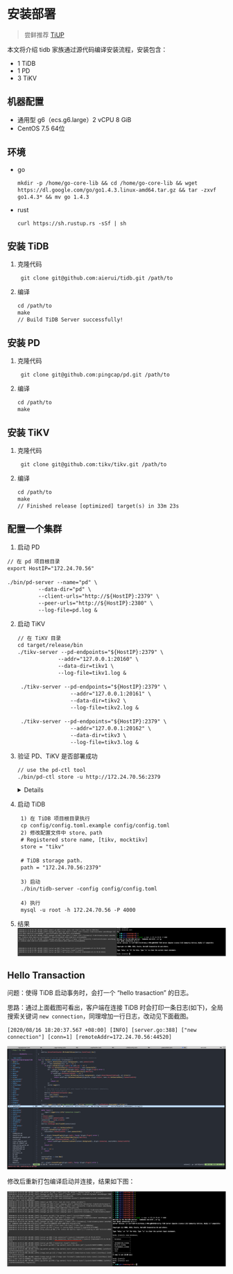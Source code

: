 # 安装部署

> 尝鲜推荐 [TiUP](https://tiup.io/)

本文将介绍 tidb 家族通过源代码编译安装流程，安装包含：
- 1 TiDB
- 1 PD
- 3 TiKV

## 机器配置

- 通用型 g6（ecs.g6.large）2 vCPU 8 GiB
- CentOS 7.5 64位

## 环境

- go
  ```
  mkdir -p /home/go-core-lib && cd /home/go-core-lib && wget https://dl.google.com/go/go1.4.3.linux-amd64.tar.gz && tar -zxvf go1.4.3* && mv go 1.4.3
  ```
- rust
  ```
  curl https://sh.rustup.rs -sSf | sh
  ```

## 安装 TiDB

1. 克隆代码
   ```
    git clone git@github.com:aierui/tidb.git /path/to
   ``` 
2. 编译
   ```
   cd /path/to
   make
   // Build TiDB Server successfully!
   ```

## 安装 PD

1. 克隆代码
   ```
    git clone git@github.com:pingcap/pd.git /path/to
   ``` 
2. 编译
   ```
   cd /path/to
   make
   ```

## 安装 TiKV

1. 克隆代码
   ```
    git clone git@github.com:tikv/tikv.git /path/to
   ``` 
2. 编译
   ```
   cd /path/to
   make
   // Finished release [optimized] target(s) in 33m 23s
   ```

## 配置一个集群

1. 启动 PD

  ```
  // 在 pd 项目根目录
  export HostIP="172.24.70.56"

  ./bin/pd-server --name="pd" \
            --data-dir="pd" \
            --client-urls="http://${HostIP}:2379" \
            --peer-urls="http://${HostIP}:2380" \
            --log-file=pd.log &
  ```

2. 启动 TiKV
   ```
   // 在 TiKV 目录
   cd target/release/bin
   ./tikv-server --pd-endpoints="${HostIP}:2379" \
                --addr="127.0.0.1:20160" \
                --data-dir=tikv1 \
                --log-file=tikv1.log &

    ./tikv-server --pd-endpoints="${HostIP}:2379" \
                    --addr="127.0.0.1:20161" \
                    --data-dir=tikv2 \
                    --log-file=tikv2.log &

    ./tikv-server --pd-endpoints="${HostIP}:2379" \
                    --addr="127.0.0.1:20162" \
                    --data-dir=tikv3 \
                    --log-file=tikv3.log &
   ```

3. 验证 PD、TiKV 是否部署成功
   ```
   // use the pd-ctl tool 
   ./bin/pd-ctl store -u http://172.24.70.56:2379
   ```

    <details>

    ```json
    {
      "count": 3,
      "stores": [
        {
          "store": {
            "id": 1,
            "address": "127.0.0.1:20160",
            "version": "4.1.0-alpha",
            "status_address": "127.0.0.1:20180",
            "git_hash": "ae7a6ecee6e3367da016df0293a9ffe9cc2b5705",
            "start_timestamp": 1597570904,
            "deploy_path": "/data1/develop/pingcap/tikv/tikv/target/release",
            "last_heartbeat": 1597571004991536254,
            "state_name": "Up"
          },
          "status": {
            "capacity": "39.25GiB",
            "available": "19.98GiB",
            "used_size": "31.51MiB",
            "leader_count": 1,
            "leader_weight": 1,
            "leader_score": 1,
            "leader_size": 1,
            "region_count": 1,
            "region_weight": 1,
            "region_score": 1,
            "region_size": 1,
            "start_ts": "2020-08-16T17:41:44+08:00",
            "last_heartbeat_ts": "2020-08-16T17:43:24.991536254+08:00",
            "uptime": "1m40.991536254s"
          }
        },
        {
          "store": {
            "id": 4,
            "address": "127.0.0.1:20161",
            "version": "4.1.0-alpha",
            "status_address": "127.0.0.1:20180",
            "git_hash": "ae7a6ecee6e3367da016df0293a9ffe9cc2b5705",
            "start_timestamp": 1597570918,
            "deploy_path": "/data1/develop/pingcap/tikv/tikv/target/release",
            "last_heartbeat": 1597570998472699813,
            "state_name": "Up"
          },
          "status": {
            "capacity": "39.25GiB",
            "available": "22.12GiB",
            "used_size": "31.5MiB",
            "leader_count": 0,
            "leader_weight": 1,
            "leader_score": 0,
            "leader_size": 0,
            "region_count": 1,
            "region_weight": 1,
            "region_score": 1,
            "region_size": 1,
            "start_ts": "2020-08-16T17:41:58+08:00",
            "last_heartbeat_ts": "2020-08-16T17:43:18.472699813+08:00",
            "uptime": "1m20.472699813s"
          }
        },
        {
          "store": {
            "id": 6,
            "address": "127.0.0.1:20162",
            "version": "4.1.0-alpha",
            "status_address": "127.0.0.1:20180",
            "git_hash": "ae7a6ecee6e3367da016df0293a9ffe9cc2b5705",
            "start_timestamp": 1597570999,
            "deploy_path": "/data1/develop/pingcap/tikv/tikv/target/release",
            "state_name": "Down"
          },
          "status": {
            "capacity": "0B",
            "available": "0B",
            "used_size": "0B",
            "leader_count": 0,
            "leader_weight": 1,
            "leader_score": 0,
            "leader_size": 0,
            "region_count": 0,
            "region_weight": 1,
            "region_score": 0,
            "region_size": 0,
            "start_ts": "2020-08-16T17:43:19+08:00",
            "last_heartbeat_ts": "1970-01-01T08:00:00+08:00"
          }
        }
      ]
    }
    ```
    </details>

4. 启动 TiDB
   ```
    1) 在 TiDB 项目根目录执行
    cp config/config.toml.example config/config.toml
    2) 修改配置文件中 store、path
    # Registered store name, [tikv, mocktikv]
    store = "tikv"

    # TiDB storage path.
    path = "172.24.70.56:2379"
    
    3) 启动
    ./bin/tidb-server -config config/config.toml

    4) 执行
    mysql -u root -h 172.24.70.56 -P 4000
   ```
5. 结果
   ![](../images/deploy-tidb/run-tidb.jpg)



## Hello Transaction

问题：使得 TiDB 启动事务时，会打一个 “hello trasaction” 的日志。

思路：通过上面截图可看出，客户端在连接 TiDB 时会打印一条日志(如下)，全局搜索关键词 `new connection`，同理增加一行日志，改动见下面截图。

```
[2020/08/16 18:20:37.567 +08:00] [INFO] [server.go:388] ["new connection"] [conn=1] [remoteAddr=172.24.70.56:44520]
```

![](./../images/deploy-tidb/tidb-server.png)


修改后重新打包编译启动并连接，结果如下图：

![](../images/deploy-tidb/run-tidb-2.jpg)

















